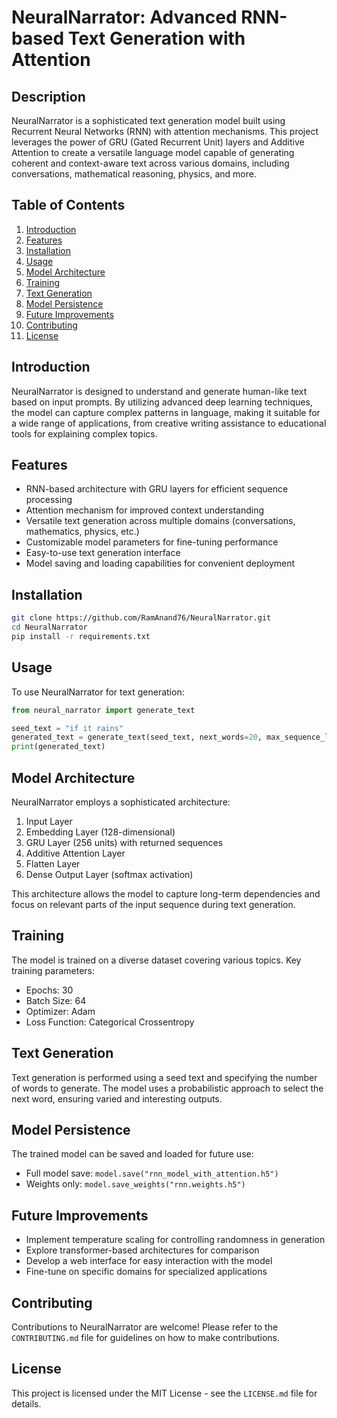 # NeuralNarrator: Advanced RNN-based Text Generation with Attention

## Description
NeuralNarrator is a sophisticated text generation model built using Recurrent Neural Networks (RNN) with attention mechanisms. This project leverages the power of GRU (Gated Recurrent Unit) layers and Additive Attention to create a versatile language model capable of generating coherent and context-aware text across various domains, including conversations, mathematical reasoning, physics, and more.

## Table of Contents
1. [Introduction](#introduction)
2. [Features](#features)
3. [Installation](#installation)
4. [Usage](#usage)
5. [Model Architecture](#model-architecture)
6. [Training](#training)
7. [Text Generation](#text-generation)
8. [Model Persistence](#model-persistence)
9. [Future Improvements](#future-improvements)
10. [Contributing](#contributing)
11. [License](#license)

## Introduction
NeuralNarrator is designed to understand and generate human-like text based on input prompts. By utilizing advanced deep learning techniques, the model can capture complex patterns in language, making it suitable for a wide range of applications, from creative writing assistance to educational tools for explaining complex topics.

## Features
- RNN-based architecture with GRU layers for efficient sequence processing
- Attention mechanism for improved context understanding
- Versatile text generation across multiple domains (conversations, mathematics, physics, etc.)
- Customizable model parameters for fine-tuning performance
- Easy-to-use text generation interface
- Model saving and loading capabilities for convenient deployment

## Installation
```bash
git clone https://github.com/RamAnand76/NeuralNarrator.git
cd NeuralNarrator
pip install -r requirements.txt
```

## Usage
To use NeuralNarrator for text generation:

```python
from neural_narrator import generate_text

seed_text = "if it rains"
generated_text = generate_text(seed_text, next_words=20, max_sequence_len=50)
print(generated_text)
```

## Model Architecture
NeuralNarrator employs a sophisticated architecture:
1. Input Layer
2. Embedding Layer (128-dimensional)
3. GRU Layer (256 units) with returned sequences
4. Additive Attention Layer
5. Flatten Layer
6. Dense Output Layer (softmax activation)

This architecture allows the model to capture long-term dependencies and focus on relevant parts of the input sequence during text generation.

## Training
The model is trained on a diverse dataset covering various topics. Key training parameters:
- Epochs: 30
- Batch Size: 64
- Optimizer: Adam
- Loss Function: Categorical Crossentropy

## Text Generation
Text generation is performed using a seed text and specifying the number of words to generate. The model uses a probabilistic approach to select the next word, ensuring varied and interesting outputs.

## Model Persistence
The trained model can be saved and loaded for future use:
- Full model save: `model.save("rnn_model_with_attention.h5")`
- Weights only: `model.save_weights("rnn.weights.h5")`

## Future Improvements
- Implement temperature scaling for controlling randomness in generation
- Explore transformer-based architectures for comparison
- Develop a web interface for easy interaction with the model
- Fine-tune on specific domains for specialized applications

## Contributing
Contributions to NeuralNarrator are welcome! Please refer to the `CONTRIBUTING.md` file for guidelines on how to make contributions.

## License
This project is licensed under the MIT License - see the `LICENSE.md` file for details.
